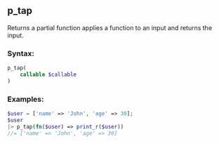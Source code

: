 [//]: # (This file is autogenerated)

## p_tap

Returns a partial function applies a function to an input and returns the input.

### Syntax:
```php
p_tap(
    callable $callable
)
```

### Examples:
```php
$user = ['name' => 'John', 'age' => 30];
$user
|> p_tap(fn($user) => print_r($user))
//= ['name' => 'John', 'age' => 30]
```
